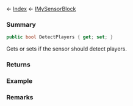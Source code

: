 ← [Index](Api-Index) ← [IMySensorBlock](Sandbox.ModAPI.Ingame.IMySensorBlock)

### Summary

```csharp
public bool DetectPlayers { get; set; }
```

Gets or sets if the sensor should detect players.

### Returns

### Example

### Remarks

